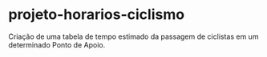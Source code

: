 # projeto-horarios-ciclismo
Criação de uma tabela de tempo estimado da passagem de ciclistas em um determinado Ponto de Apoio. 
